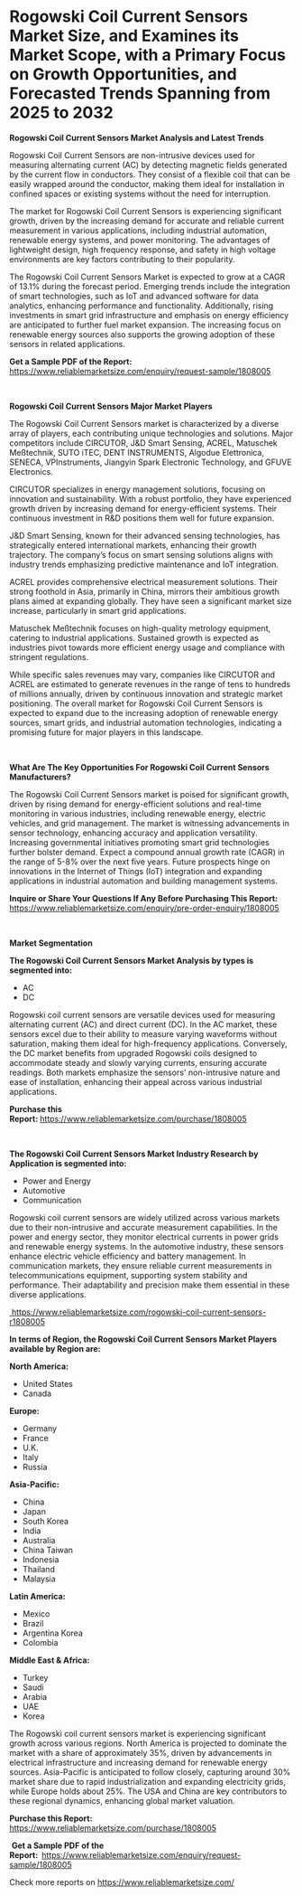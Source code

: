 <p><h1>Rogowski Coil Current Sensors Market Size, and Examines its Market Scope, with a Primary Focus on Growth Opportunities, and Forecasted Trends Spanning from 2025 to 2032</h1></p><p><strong>Rogowski Coil Current Sensors Market Analysis and Latest Trends</strong></p>
<p><p>Rogowski Coil Current Sensors are non-intrusive devices used for measuring alternating current (AC) by detecting magnetic fields generated by the current flow in conductors. They consist of a flexible coil that can be easily wrapped around the conductor, making them ideal for installation in confined spaces or existing systems without the need for interruption. </p><p>The market for Rogowski Coil Current Sensors is experiencing significant growth, driven by the increasing demand for accurate and reliable current measurement in various applications, including industrial automation, renewable energy systems, and power monitoring. The advantages of lightweight design, high frequency response, and safety in high voltage environments are key factors contributing to their popularity.</p><p>The Rogowski Coil Current Sensors Market is expected to grow at a CAGR of 13.1% during the forecast period. Emerging trends include the integration of smart technologies, such as IoT and advanced software for data analytics, enhancing performance and functionality. Additionally, rising investments in smart grid infrastructure and emphasis on energy efficiency are anticipated to further fuel market expansion. The increasing focus on renewable energy sources also supports the growing adoption of these sensors in related applications.</p></p>
<p><strong>Get a Sample PDF of the Report:&nbsp;</strong> <a href="https://www.reliablemarketsize.com/enquiry/request-sample/1808005?utm_campaign=2038&utm_medium=2&utm_source=Github&utm_content=ia&utm_term=19022025&utm_id=rogowski-coil-current-sensors">https://www.reliablemarketsize.com/enquiry/request-sample/1808005</a></p>
<p>&nbsp;</p>
<p><strong>Rogowski Coil Current Sensors Major Market Players</strong></p>
<p><p>The Rogowski Coil Current Sensors market is characterized by a diverse array of players, each contributing unique technologies and solutions. Major competitors include CIRCUTOR, J&D Smart Sensing, ACREL, Matuschek Meßtechnik, SUTO iTEC, DENT INSTRUMENTS, Algodue Elettronica, SENECA, VPInstruments, Jiangyin Spark Electronic Technology, and GFUVE Electronics.</p><p>CIRCUTOR specializes in energy management solutions, focusing on innovation and sustainability. With a robust portfolio, they have experienced growth driven by increasing demand for energy-efficient systems. Their continuous investment in R&D positions them well for future expansion.</p><p>J&D Smart Sensing, known for their advanced sensing technologies, has strategically entered international markets, enhancing their growth trajectory. The company’s focus on smart sensing solutions aligns with industry trends emphasizing predictive maintenance and IoT integration.</p><p>ACREL provides comprehensive electrical measurement solutions. Their strong foothold in Asia, primarily in China, mirrors their ambitious growth plans aimed at expanding globally. They have seen a significant market size increase, particularly in smart grid applications.</p><p>Matuschek Meßtechnik focuses on high-quality metrology equipment, catering to industrial applications. Sustained growth is expected as industries pivot towards more efficient energy usage and compliance with stringent regulations.</p><p>While specific sales revenues may vary, companies like CIRCUTOR and ACREL are estimated to generate revenues in the range of tens to hundreds of millions annually, driven by continuous innovation and strategic market positioning. The overall market for Rogowski Coil Current Sensors is expected to expand due to the increasing adoption of renewable energy sources, smart grids, and industrial automation technologies, indicating a promising future for major players in this landscape.</p></p>
<p>&nbsp;</p>
<p><strong>What Are The Key Opportunities For Rogowski Coil Current Sensors Manufacturers?</strong></p>
<p><p>The Rogowski Coil Current Sensors market is poised for significant growth, driven by rising demand for energy-efficient solutions and real-time monitoring in various industries, including renewable energy, electric vehicles, and grid management. The market is witnessing advancements in sensor technology, enhancing accuracy and application versatility. Increasing governmental initiatives promoting smart grid technologies further bolster demand. Expect a compound annual growth rate (CAGR) in the range of 5-8% over the next five years. Future prospects hinge on innovations in the Internet of Things (IoT) integration and expanding applications in industrial automation and building management systems.</p></p>
<p><strong>Inquire or Share Your Questions If Any Before Purchasing This Report:</strong> <a href="https://www.reliablemarketsize.com/enquiry/pre-order-enquiry/1808005?utm_campaign=2038&utm_medium=2&utm_source=Github&utm_content=ia&utm_term=19022025&utm_id=rogowski-coil-current-sensors">https://www.reliablemarketsize.com/enquiry/pre-order-enquiry/1808005</a></p>
<p>&nbsp;</p>
<p><strong>Market Segmentation</strong></p>
<p><strong>The Rogowski Coil Current Sensors Market Analysis by types is segmented into:</strong></p>
<p><ul><li>AC</li><li>DC</li></ul></p>
<p><p>Rogowski coil current sensors are versatile devices used for measuring alternating current (AC) and direct current (DC). In the AC market, these sensors excel due to their ability to measure varying waveforms without saturation, making them ideal for high-frequency applications. Conversely, the DC market benefits from upgraded Rogowski coils designed to accommodate steady and slowly varying currents, ensuring accurate readings. Both markets emphasize the sensors' non-intrusive nature and ease of installation, enhancing their appeal across various industrial applications.</p></p>
<p><strong>Purchase this Report:&nbsp;</strong><a href="https://www.reliablemarketsize.com/purchase/1808005?utm_campaign=2038&utm_medium=2&utm_source=Github&utm_content=ia&utm_term=19022025&utm_id=rogowski-coil-current-sensors">https://www.reliablemarketsize.com/purchase/1808005</a></p>
<p>&nbsp;</p>
<p><strong>The Rogowski Coil Current Sensors Market Industry Research by Application is segmented into:</strong></p>
<p><ul><li>Power and Energy</li><li>Automotive</li><li>Communication</li></ul></p>
<p><p>Rogowski coil current sensors are widely utilized across various markets due to their non-intrusive and accurate measurement capabilities. In the power and energy sector, they monitor electrical currents in power grids and renewable energy systems. In the automotive industry, these sensors enhance electric vehicle efficiency and battery management. In communication markets, they ensure reliable current measurements in telecommunications equipment, supporting system stability and performance. Their adaptability and precision make them essential in these diverse applications.</p></p>
<p><a href="https://www.reliablemarketsize.com/rogowski-coil-current-sensors-r1808005?utm_campaign=2038&utm_medium=2&utm_source=Github&utm_content=ia&utm_term=19022025&utm_id=rogowski-coil-current-sensors">&nbsp;https://www.reliablemarketsize.com/rogowski-coil-current-sensors-r1808005</a></p>
<p><strong>In terms of Region, the Rogowski Coil Current Sensors Market Players available by Region are:</strong></p>
<p>
    <p> <strong> North America: </strong>
        <ul>
            <li>United States</li>
            <li>Canada</li>
        </ul>
        </p> 
    <p> <strong> Europe: </strong>
        <ul>
            <li>Germany</li>
            <li>France</li>
            <li>U.K.</li>
            <li>Italy</li>
            <li>Russia</li>
        </ul>
        </p> 
    <p> <strong> Asia-Pacific: </strong>
        <ul>
            <li>China</li>
            <li>Japan</li>
            <li>South Korea</li>
            <li>India</li>
            <li>Australia</li>
            <li>China Taiwan</li>
            <li>Indonesia</li>
            <li>Thailand</li>
            <li>Malaysia</li>
        </ul>
        </p> 
    <p> <strong> Latin America: </strong>
        <ul>
            <li>Mexico</li>
            <li>Brazil</li>
            <li>Argentina Korea</li>
            <li>Colombia</li>
        </ul>
        </p> 
    <p> <strong> Middle East & Africa: </strong>
        <ul>
            <li>Turkey</li>
            <li>Saudi</li>
            <li>Arabia</li>
            <li>UAE</li>
            <li>Korea</li>
        </ul>
    </p>
    </p>
<p><p>The Rogowski coil current sensors market is experiencing significant growth across various regions. North America is projected to dominate the market with a share of approximately 35%, driven by advancements in electrical infrastructure and increasing demand for renewable energy sources. Asia-Pacific is anticipated to follow closely, capturing around 30% market share due to rapid industrialization and expanding electricity grids, while Europe holds about 25%. The USA and China are key contributors to these regional dynamics, enhancing global market valuation.</p></p>
<p><strong>Purchase this Report: </strong><a href="https://www.reliablemarketsize.com/purchase/1808005?utm_campaign=2038&utm_medium=2&utm_source=Github&utm_content=ia&utm_term=19022025&utm_id=rogowski-coil-current-sensors">https://www.reliablemarketsize.com/purchase/1808005</a></p>
<p>&nbsp;<strong>Get a Sample PDF of the Report:&nbsp;&nbsp;</strong><a href="https://www.reliablemarketsize.com/enquiry/request-sample/1808005?utm_campaign=2038&utm_medium=2&utm_source=Github&utm_content=ia&utm_term=19022025&utm_id=rogowski-coil-current-sensors">https://www.reliablemarketsize.com/enquiry/request-sample/1808005</a></p>
<p><strong></strong></p>
<p>Check more reports on <a href="https://www.reliablemarketsize.com/?utm_campaign=2038&utm_medium=2&utm_source=Github&utm_content=ia&utm_term=19022025&utm_id=rogowski-coil-current-sensors">https://www.reliablemarketsize.com/</a></p>